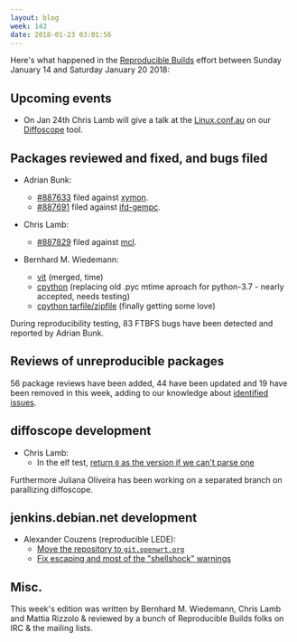```yaml
---
layout: blog
week: 143
date: 2018-01-23 03:01:56
---
```


Here's what happened in the [Reproducible Builds](https://reproducible-builds.org) effort between Sunday January 14 and Saturday January 20 2018:

Upcoming events
---------------

* On Jan 24th Chris Lamb will give a talk at the [Linux.conf.au](https://www.linux.conf.au) on our [Diffoscope](https://diffoscope.org) tool.

Packages reviewed and fixed, and bugs filed
-------------------------------------------

* Adrian Bunk:
    * [#887633](https://bugs.debian.org/887633) filed against [xymon](https://tracker.debian.org/pkg/xymon).
    * [#887691](https://bugs.debian.org/887691) filed against [ifd-gempc](https://tracker.debian.org/pkg/ifd-gempc).

* Chris Lamb:
    * [#887829](https://bugs.debian.org/887829) filed against [mcl](https://tracker.debian.org/pkg/mcl).

* Bernhard M. Wiedemann:
    * [vit](https://github.com/scottkosty/vit/commit/71fd605a75551506115e5ab71dc4b20fe8d84576) (merged, time)
    * [cpython](https://github.com/python/cpython/pull/5200) (replacing old .pyc mtime aproach for python-3.7 - nearly accepted, needs testing)
    * [cpython tarfile/zipfile](https://github.com/python/cpython/pull/2263) (finally getting some love)

During reproducibility testing, 83 FTBFS bugs have been detected and reported by Adrian Bunk.

Reviews of unreproducible packages
----------------------------------

56 package reviews have been added, 44 have been updated and 19 have been removed in this week,
adding to our knowledge about [identified issues](https://tests.reproducible-builds.org/debian/index_issues.html).


diffoscope development
----------------------

- Chris Lamb:
    - In the elf test, [return `0` as the version if we can't parse one](https://anonscm.debian.org/git/reproducible/diffoscope.git/commit/?id=34b54b4)

Furthermore Juliana Oliveira has been working on a separated branch on
parallizing diffoscope.

jenkins.debian.net development
------------------------------

- Alexander Couzens (reproducible LEDE):
    - [Move the repository to `git.openwrt.org`](https://anonscm.debian.org/git/qa/jenkins.debian.net.git/commit/?id=a7005c6c)
    - [Fix escaping and most of the "shellshock" warnings](https://anonscm.debian.org/git/qa/jenkins.debian.net.git/commit/?id=54be1b3e)

Misc.
-----

This week's edition was written by Bernhard M. Wiedemann, Chris Lamb and Mattia Rizzolo & reviewed by a bunch of Reproducible Builds folks on IRC & the mailing lists.
